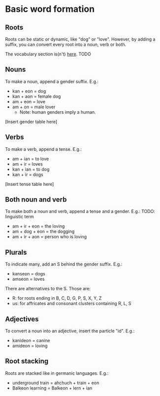 # Basic word formation
## Roots
Roots can be static or dynamic, like "dog" or "love". However, by adding a suffix, you can convert every root into a noun, verb or both.

The vocabulary section is(n't) [here](https://youtu.be/dQw4w9WgXcQ). TODO

## Nouns
To make a noun, append a gender suffix. E.g.:
- kan + eon = dog
- kan + aon = female dog
- am + eon = love
- am + on = male lover
    - Note: human genders imply a human.

[Insert gender table here]

## Verbs
To make a verb, append a tense. E.g.:
- am + ian = to love
- am + ir = loves
- kan + ian = to dog
- kan + ir = dogs

[Insert tense table here]

## Both noun and verb
To make both a noun and verb, append a tense and a gender. E.g.: TODO: linguistic term
- am + ir + eon = the loving
- am + dog + eon = the dogging
- am + ir + aon = person who is loving

## Plurals
To indicate many, add an S behind the gender suffix. E.g.:
- kanseon = dogs
- amseon = loves

There are alternatives to the S. Those are:
- R: for roots ending in B, C, D, G, P, S, X, Y, Z
- us: for affricates and consonant clusters containing R, L, S

## Adjectives
To convert a noun into an adjective, insert the particle "id". E.g.:
- kanideon = canine
- amideon = loving

## Root stacking
Roots are stacked like in germanic languages. E.g.:
- underground train = ahchuch + train + eon
- Balkeon learning = Balkeon + lern + ian